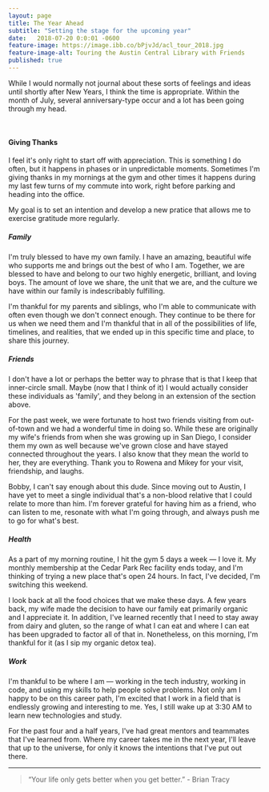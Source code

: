 ```yaml
---
layout: page
title: The Year Ahead
subtitle: "Setting the stage for the upcoming year"
date:   2018-07-20 0:0:01 -0600
feature-image: https://image.ibb.co/bPjvJd/acl_tour_2018.jpg
feature-image-alt: Touring the Austin Central Library with Friends
published: true
---
```

While I would normally not journal about these sorts of feelings and ideas until shortly after New Years, I think the time is appropriate. Within the month of July, several anniversary-type occur and a lot has been going through my head.

<br>

#### Giving Thanks
I feel it's only right to start off with appreciation. This is something I do often, but it happens in phases or in unpredictable moments. Sometimes I'm giving thanks in my mornings at the gym and other times it happens during my last few turns of my commute into work, right before parking and heading into the office.

My goal is to set an intention and develop a new pratice that allows me to exercise gratitude more regularly.

##### Family
I'm truly blessed to have my own family. I have an amazing, beautiful wife who supports me and brings out the best of who I am. Together, we are blessed to have and belong to our two highly energetic, brilliant, and loving boys. The amount of love we share, the unit that we are, and the culture we have within our family is indescribably fulfilling.

I'm thankful for my parents and siblings, who I'm able to communicate with often even though we don't connect enough. They continue to be there for us when we need them and I'm thankful that in all of the possibilities of life, timelines, and realities, that we ended up in this specific time and place, to share this journey.

##### Friends
I don't have a lot or perhaps the better way to phrase that is that I keep that inner-circle small. Maybe (now that I think of it) I would actually consider these individuals as 'family', and they belong in an extension of the section above.

For the past week, we were fortunate to host two friends visiting from out-of-town and we had a wonderful time in doing so. While these are originally my wife's friends from when she was growing up in San Diego, I consider them my own as well because we've grown close and have stayed connected throughout the years. I also know that they mean the world to her, they are everything. Thank you to Rowena and Mikey for your visit, friendship, and laughs.

Bobby, I can't say enough about this dude. Since moving out to Austin, I have yet to meet a single individual that's a non-blood relative that I could relate to more than him. I'm forever grateful for having him as a friend, who can listen to me, resonate with what I'm going through, and always push me to go for what's best.

##### Health
As a part of my morning routine, I hit the gym 5 days a week &mdash; I love it. My monthly membership at the Cedar Park Rec facility ends today, and I'm thinking of trying a new place that's open 24 hours. In fact, I've decided, I'm switching this weekend.

I look back at all the food choices that we make these days. A few years back, my wife made the decision to have our family eat primarily organic and I appreciate it. In addition, I've learned recently that I need to stay away from dairy and gluten, so the range of what I can eat and where I can eat has been upgraded to factor all of that in. Nonetheless, on this morning, I'm thankful for it (as I sip my organic detox tea).

##### Work
I'm thankful to be where I am &mdash; working in the tech industry, working in code, and using my skills to help people solve problems. Not only am I happy to be on this career path, I'm excited that I work in a field that is endlessly growing and interesting to me. Yes, I still wake up at 3:30 AM to learn new technologies and study.

For the past four and a half years, I've had great mentors and teammates that I've learned from. Where my career takes me in the next year, I'll leave that up to the universe, for only it knows the intentions that I've put out there.

<hr class="divider_elipses">

<blockquote>“Your life only gets better when you get better.” - Brian Tracy</blockquote>
